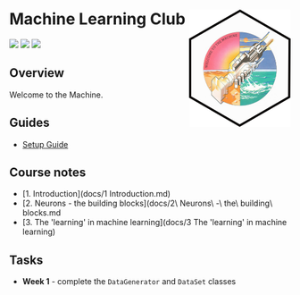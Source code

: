 # Machine Learning Club <a href='https://github.com/esteinig'><img src='docs/img/machine.png' align="right" height="210" /></a>

![](https://img.shields.io/badge/version-0.1-blue.svg)
![](https://img.shields.io/badge/docs-none-green.svg)
![](https://img.shields.io/badge/lifecycle-experimental-orange.svg)

## Overview

Welcome to the Machine.

## Guides

* [Setup Guide](docs/setup.md)

## Course notes

* [1. Introduction](docs/1 Introduction.md)
* [2. Neurons - the building blocks](docs/2\ Neurons\ -\ the\ building\ blocks.md
* [3. The 'learning' in machine learning](docs/3 The 'learning' in machine learning)
## Tasks

* **Week 1** - complete the `DataGenerator` and `DataSet` classes

